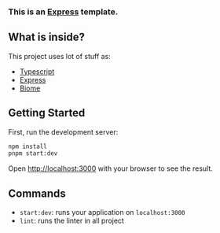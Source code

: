 ### This is an [Express](https://expressjs.com/) template.

## What is inside?

This project uses lot of stuff as:

- [Typescript](https://www.typescriptlang.org/)
- [Express](https://expressjs.com/)
- [Biome](https://biomejs.dev/)

[//]: # (- [Jest]&#40;https://jestjs.io/&#41;)

[//]: # (- [Husky]&#40;https://github.com/typicode/husky&#41;)

## Getting Started

First, run the development server:

```bash
npm install
pnpm start:dev
```

Open [http://localhost:3000](http://localhost:3000) with your browser to see the result.

## Commands

- `start:dev`: runs your application on `localhost:3000`
- `lint`: runs the linter in all project
